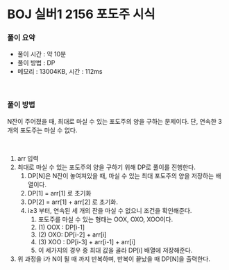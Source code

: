 # BOJ 실버1 2156 포도주 시식

### 풀이 요약

- 풀이 시간 : 약 10분
- 풀이 방법 : DP
- 메모리 : 13004KB, 시간 : 112ms

<br>

### 풀이 방법

N잔이 주어졌을 때, 최대로 마실 수 있는 포도주의 양을 구하는 문제이다. 단, 연속한 3개의 포도주는 마실 수 없다. 

<br>

1. arr 입력
2. 최대로 마실 수 있는 포도주의 양을 구하기 위해 DP로 풀이를 진행한다.
    1. DP[N]은 N잔이 놓여져있을 때, 마실 수 있는 최대 포도주의 양을 저장하는 배열이다. 
    2. DP[1] = arr[1] 로 초기화
    3. DP[2] = arr[1] + arr[2] 로 초기화.
    4. i≥3 부터, 연속된 세 개의 잔을 마실 수 없으니 조건을 확인해준다.
        1. 포도주를 마실 수 있는 형태는 OOX, OXO, XOO이다. 
        2. (1) OOX : DP[i-1]
        3. (2) OXO: DP[i-2] + arr[i]
        4. (3) XOO : DP[i-3] + arr[i-1] + arr[i]
        5. 이 세가지의 경우 중 최대 값을 골라 DP[i] 배열에 저장해준다. 
3. 위 과정을 i가 N이 될 때 까지 반복하며, 반복이 끝났을 때 DP[N]을 출력한다.
